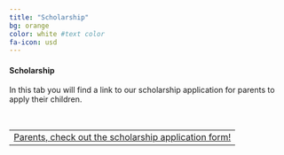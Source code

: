 ```yaml
---
title: "Scholarship"
bg: orange
color: white #text color
fa-icon: usd
---
```


#### Scholarship 

In this tab you will find a link to our scholarship application for parents to apply their children. 

<!--Parents, check out the scholarship form!-->

&nbsp;

<table>
  <tr>
    <td><a href="#" id="show_21">Parents, check out the scholarship application form!</a>
      <div id="extra_21" style="display: none;">
        <iframe src="http://docs.google.com/gview?url=http://sciencediscovery.colorado.edu/wp-content/uploads/2013/03/Scholarship-Application-UPDATED-FINAL-WITH-FIELDS.pdf&embedded=true"></iframe>
    </td>
  </tr>
  </table>

<!--[Scholarship Application](http://sciencediscovery.colorado.edu/wp-content/uploads/2013/03/Scholarship-Application-UPDATED-FINAL-WITH-FIELDS.pdf "Scholarship Application")-->

